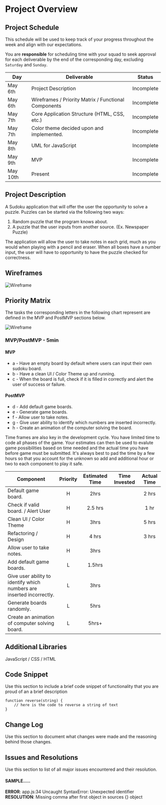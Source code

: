 # Project Overview

## Project Schedule

This schedule will be used to keep track of your progress throughout the week and align with our expectations.  

You are **responsible** for scheduling time with your squad to seek approval for each deliverable by the end of the corresponding day, excluding `Saturday` and `Sunday`.

|  Day | Deliverable | Status
|---|---| ---|
|May 6th| Project Description | Incomplete
|May 6th| Wireframes / Priority Matrix / Functional Components | Incomplete
|May 7th| Core Application Structure (HTML, CSS, etc.) | Incomplete
|May 7th| Color theme decided upon and implemented. | Incomplete
|May 8th| UML for JavaScript | Incomplete
|May 9th| MVP | Incomplete
|May 10th| Present | Incomplete


## Project Description

A Sudoku application that will offer the user the opportunity to solve a puzzle. Puzzles can be started via the following
two ways:
1. Random puzzle that the program knows about.
2. A puzzle that the user inputs from another source. (Ex. Newspaper Puzzle)

The application will allow the user to take notes in each grid, much as you would when playing with a pencil and
eraser. When all boxes have a number input, the user will have to opportunity to have the puzzle checked for
correctness.

## Wireframes

![Wireframe](https://res.cloudinary.com/djderutky/image/upload/v1557160115/sudoku/sudoku_xjwq0z.png)

## Priority Matrix

The tasks the corresponding letters in the following chart represent are defined in the MVP and PostMVP sections
below.

![Wireframe](https://res.cloudinary.com/djderutky/image/upload/v1557160115/sudoku/priority-matrix_pynizm.png)

### MVP/PostMVP - 5min

#### MVP 

* a - Have an empty board by default where users can input their own sudoku board.
* b - Have a clean UI / Color Theme up and running.
* c - When the board is full, check if it is filled in correctly and alert the user of success or failure.


#### PostMVP 

* d - Add default game boards.
* e - Generate game boards.
* f - Allow user to take notes.
* g - Give user ability to identify which numbers are inserted incorrectly.
* h - Create an animation of the computer solving the board.

Time frames are also key in the development cycle.  You have limited time to code all phases of the game.  Your estimates can then be used to evalute game possibilities based on time needed and the actual time you have before game must be submitted. It's always best to pad the time by a few hours so that you account for the unknown so add and additional hour or two to each component to play it safe.

| Component | Priority | Estimated Time | Time Invested | Actual Time |
| --- | :---: |  :---: | :---: | :---: |
| Default game board. | H | 2hrs|  | 2 hrs |
| Check if valid board. / Alert User | H | 2.5 hrs|  | 1 hr |
| Clean UI / Color Theme | H | 3hrs|  | 5 hrs |
| Refactoring / Design | H | 4 hrs |  | 3 hrs |
| Allow user to take notes. | H | 3hrs | | |
| Add default game boards. | L | 1.5hrs|  |  |
| Give user ability to identify which numbers are inserted incorrectly. | L | 3hrs | | |
| Generate boards randomly. | L | 5hrs | | |
| Create an animation of computer solving board. | L | 5hrs+ | | |


## Additional Libraries
JavaScript / CSS / HTML

## Code Snippet

Use this section to include a brief code snippet of functionality that you are proud of an a brief description  

```
function reverse(string) {
	// here is the code to reverse a string of text
}
```

## Change Log
 Use this section to document what changes were made and the reasoning behind those changes.  

## Issues and Resolutions
 Use this section to list of all major issues encountered and their resolution.

#### SAMPLE.....
**ERROR**: app.js:34 Uncaught SyntaxError: Unexpected identifier                                
**RESOLUTION**: Missing comma after first object in sources {} object